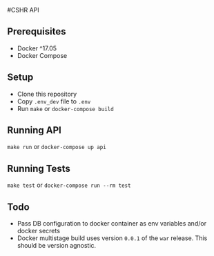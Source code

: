 #CSHR API

## Prerequisites

* Docker ^17.05
* Docker Compose

## Setup

* Clone this repository 
* Copy `.env_dev` file to `.env`
* Run `make` or `docker-compose build`

## Running API

`make run` or `docker-compose up api`

## Running Tests
`make test` or `docker-compose run --rm test`

## Todo
* Pass DB configuration to docker container as env variables and/or docker secrets
* Docker multistage build uses version `0.0.1` of the `war` release. This should be version agnostic. 
